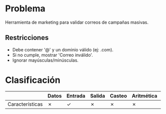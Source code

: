 # Problema

Herramienta de marketing para validar correos de campañas masivas.

## Restricciones

- Debe contener '@' y un dominio válido (ej: .com).
- Si no cumple, mostrar 'Correo inválido'.
- Ignorar mayúsculas/minúsculas.

# Clasificación
|  | Datos | Entrada | Salida | Casteo | Aritmética | Relacionales | Lógicos | Condicionales | Ciclo | Matrices | Funciones |
|----------|-------|---------|--------|--------|------------|--------------|---------|---------------|-------|----------|-------------|
| Características | ✗ | ✓ | ✗ | ✗ | ✗ | ✓ | ✓ | ✗ | ✗ | ✗ | ✗ |
